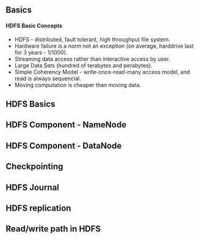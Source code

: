 ## Basics

#### HDFS Basic Concepts
- HDFS - distributed, fault tolerant, high throughput file system.
- Hardware failure is a norm not an exception (on average, harddrive last for 3 years - 1/1000).
- Streaming data access rather than interactive access by user.
- Large Data Sets (hundred of terabytes and perabytes).
- Simple Coherency Model - write-once-read-many access model, and read is always sequencial.
- Moving computation is cheaper than moving data.


## HDFS Basics


## HDFS Component - NameNode
## HDFS Component - DataNode
## Checkpointing
## HDFS Journal
## HDFS replication
## Read/write path in HDFS

